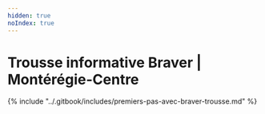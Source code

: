 ```yaml
---
hidden: true
noIndex: true
---
```


# Trousse informative Braver | Montérégie-Centre

{% include "../.gitbook/includes/premiers-pas-avec-braver-trousse.md" %}
